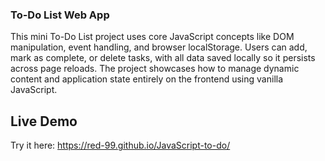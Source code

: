 ### To-Do List Web App
This mini To-Do List project uses core JavaScript concepts like DOM manipulation, event handling, and browser localStorage. Users can add, mark as complete, or delete tasks, with all data saved locally so it persists across page reloads. The project showcases how to manage dynamic content and application state entirely on the frontend using vanilla JavaScript.

## Live Demo
Try it here: https://red-99.github.io/JavaScript-to-do/
